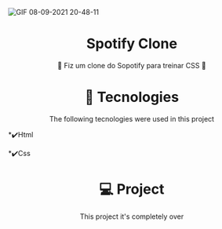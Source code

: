 ![GIF 08-09-2021 20-48-11](https://user-images.githubusercontent.com/79206432/132600295-f6516445-6b1e-4870-8392-704b62d6885d.gif)

<h1 align="center"> Spotify Clone </h1>
<p align="center"> 🎉 Fiz um clone do Sopotify para treinar CSS 🥳 </p>


<h1 align="center">🚀 Tecnologies</h1>
<p align="center">The following tecnologies were used in this project</p>
<p>*✔️Html</p>
<p>*✔️Css</p>


<h1 align="center"> 💻 Project </h1>
<p align="center"> This project it's completely over </p>
